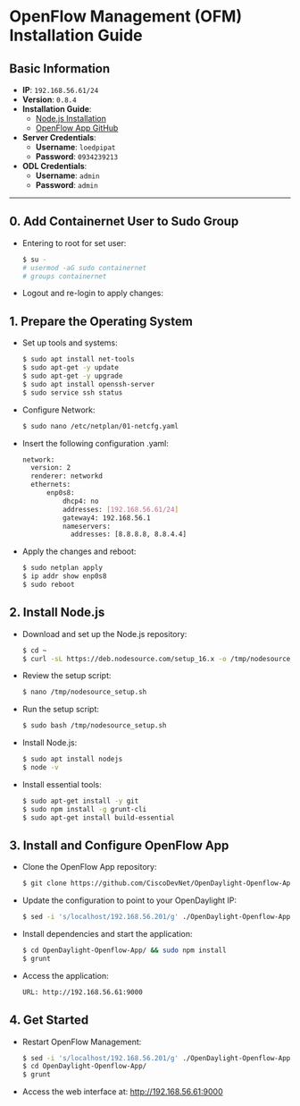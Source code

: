 # OpenFlow Management (OFM) Installation Guide

## Basic Information
- **IP**: `192.168.56.61/24`
- **Version**: `0.8.4`
- **Installation Guide**: 
  - [Node.js Installation](https://www.digitalocean.com/community/tutorials/how-to-install-node-js-on-ubuntu-20-04)
  - [OpenFlow App GitHub](https://github.com/CiscoDevNet/OpenDaylight-Openflow-App)
- **Server Credentials**:
  - **Username**: `loedpipat`
  - **Password**: `0934239213`
- **ODL Credentials**:
  - **Username**: `admin`
  - **Password**: `admin`

---

## 0. Add Containernet User to Sudo Group
- Entering to root for set user:
    ```bash
    $ su -
    # usermod -aG sudo containernet
    # groups containernet
    ```
- Logout and re-login to apply changes:
## 1. Prepare the Operating System
- Set up tools and systems:
    ```bash
    $ sudo apt install net-tools
    $ sudo apt-get -y update
    $ sudo apt-get -y upgrade
    $ sudo apt install openssh-server
    $ sudo service ssh status
    ```
- Configure Network:
    ```bash
    $ sudo nano /etc/netplan/01-netcfg.yaml
    ```
- Insert the following configuration .yaml:
    ```bash
    network:
      version: 2
      renderer: networkd
      ethernets:
          enp0s8:
              dhcp4: no
              addresses: [192.168.56.61/24]
              gateway4: 192.168.56.1
              nameservers:
                addresses: [8.8.8.8, 8.8.4.4]
    ```
- Apply the changes and reboot:
    ```bash
    $ sudo netplan apply
    $ ip addr show enp0s8
    $ sudo reboot
    ```
## 2. Install Node.js
- Download and set up the Node.js repository:
    ```bash
    $ cd ~
    $ curl -sL https://deb.nodesource.com/setup_16.x -o /tmp/nodesource_setup.sh
    ```
- Review the setup script:
    ```bash
    $ nano /tmp/nodesource_setup.sh
    ```
- Run the setup script:
    ```bash
    $ sudo bash /tmp/nodesource_setup.sh
    ```
- Install Node.js:
    ```bash
    $ sudo apt install nodejs
    $ node -v
    ```
- Install essential tools:
    ```bash
    $ sudo apt-get install -y git
    $ sudo npm install -g grunt-cli
    $ sudo apt-get install build-essential
    ```
## 3. Install and Configure OpenFlow App
- Clone the OpenFlow App repository:
    ```bash
    $ git clone https://github.com/CiscoDevNet/OpenDaylight-Openflow-App.git
    ```
- Update the configuration to point to your OpenDaylight IP:
    ```bash
    $ sed -i 's/localhost/192.168.56.201/g' ./OpenDaylight-Openflow-App/ofm/src/common/config/env.module.js
    ```
- Install dependencies and start the application:
    ```bash
    $ cd OpenDaylight-Openflow-App/ && sudo npm install
    $ grunt
    ```
- Access the application:
    ```bash
    URL: http://192.168.56.61:9000
    ```
## 4. Get Started
- Restart OpenFlow Management:
    ```bash
    $ sed -i 's/localhost/192.168.56.201/g' ./OpenDaylight-Openflow-App/ofm/src/common/config/env.module.js
    $ cd OpenDaylight-Openflow-App/
    $ grunt
    ```
- Access the web interface at: http://192.168.56.61:9000  